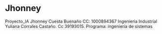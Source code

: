# Jhonney
Proyecto_IA
Jhonney Cuesta Buenaño
CC: 1000894367
Ingenieria Industrial
Yuliana Corrales Castaño.
Cc 39193015. 
Programa: ingeniería de sistemas
